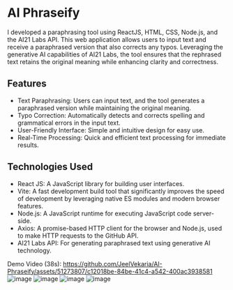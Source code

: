 # AI Phraseify 
I developed a paraphrasing tool using ReactJS, HTML, CSS, Node.js, and the AI21 Labs API. This web application allows users to input text and receive a paraphrased version that also corrects any typos. Leveraging the generative AI capabilities of AI21 Labs, the tool ensures that the rephrased text retains the original meaning while enhancing clarity and correctness.

## Features
- Text Paraphrasing: Users can input text, and the tool generates a paraphrased version while maintaining the original meaning.
- Typo Correction: Automatically detects and corrects spelling and grammatical errors in the input text.
- User-Friendly Interface: Simple and intuitive design for easy use.
- Real-Time Processing: Quick and efficient text processing for immediate results.

## Technologies Used
- React JS: A JavaScript library for building user interfaces.
- Vite: A fast development build tool that significantly improves the speed of development by leveraging native ES modules and modern browser features.
- Node.js: A JavaScript runtime for executing JavaScript code server-side.
- Axios: A promise-based HTTP client for the browser and Node.js, used to make HTTP requests to the GitHub API.
- AI21 Labs API: For generating paraphrased text using generative AI technology.

Demo Video (38s): https://github.com/JeelVekaria/AI-Phraseify/assets/51273807/c12018be-84be-41c4-a542-400ac3938581
![image](https://github.com/JeelVekaria/AI-Phraseify/assets/51273807/b518a66a-30b7-4ff7-a31b-bdcb6bca2214)
![image](https://github.com/JeelVekaria/AI-Phraseify/assets/51273807/c71aedaa-f163-4f3f-bc78-d62f4ec594d6)
![image](https://github.com/JeelVekaria/AI-Phraseify/assets/51273807/70d50a50-c0a8-4b81-85be-be79756c8acc)
![image](https://github.com/JeelVekaria/AI-Phraseify/assets/51273807/68e635ab-c697-4506-9f2b-2125b62fd483)

